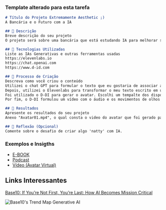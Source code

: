 ### Template alterado para esta tarefa

```markdown
# Título do Projeto Extremamente Aesthetic ;)
A Bancária e o Futuro com a IA

## 📒 Descrição
Breve descrição do seu projeto
O projeto será sobre uma bancária que está estudando IA para melhorar seu desempenho no trabalho

## 🤖 Tecnologias Utilizadas
Liste as IAs Generativas e outras ferramentas usadas
https://elevenlabs.io
https://chat.openai.com
https://www.d-id.com

## 🧐 Processo de Criação
Descreva como você criou o conteúdo
Utilizei o chat GPT para formular o texto que eu gostaria de associar ao meu avatar
Depois, utilizei o Elevenlabs para transformar o meu texto escrito em um audio com voz feminina, o qual tem duração de 21 segundos.
Foi utilizado o D-DI para gerar o avatar. Escolhi um tempalte dos disponíveis no site como o rosto de uma mulher de meia idade e fiz o upload do meu áudio gerado no Elevenlabs.
Por fim, o D-DI formulou um vídeo com o áudio e os movimentos de olhos e boca sincronizados de forma bem real.

## 🚀 Resultados
Apresente os resultados do seu projeto
Anexo "Avatar01.mp4", o qual consta o video do avatar que foi gerado para esta atividade.

## 💭 Reflexão (Opcional)
Comente sobre o desafio de criar algo 'natty' com IA.
```

### Exemplos e Insigths

- [E-BOOK](/exemplos/E-BOOK.md)
- [Podcast](/exemplos/PODCAST.md)
- [Vídeo (Avatar Virtual)](/exemplos/VIDEO.md)

## Links Interessantes

[Base10: If You’re Not First, You’re Last: How AI Becomes Mission Critical](https://base10.vc/post/generative-ai-mission-critical/)

![Base10's Trend Map Generative AI](https://github.com/digitalinnovationone/lab-natty-or-not/assets/730492/f4df26e8-f8f7-4419-8252-c69d73ea930c)
